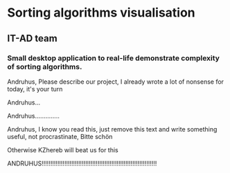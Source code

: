 # Sorting algorithms visualisation

## IT-AD team

### Small desktop application to real-life demonstrate complexity of sorting algorithms.

Andruhus, Please describe our project, I already wrote a lot of nonsense for today, it's your turn

Andruhus...

Andruhus..............

Andruhus, I know you read this, just remove this text and write something useful, not procrastinate, Bitte schön

Otherwise KZhereb will beat us for this

ANDRUHUS!!!!!!!!!!!!!!!!!!!!!!!!!!!!!!!!!!!!!!!!!!!!!!!!!!!!!!!!!!!!!!!!!!
